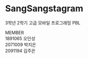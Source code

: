# SangSangstagram

3학년 2학기 고급 모바일 프로그래밍 PBL

MEMBER<br>
1891065 오인성<br>
2071009 박지은<br>
2091194 김주은<br>
<br>

